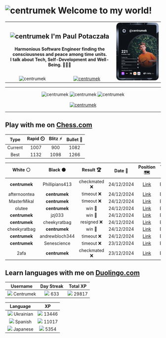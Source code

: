 <h1>
  <img
    src="https://emojis.slackmojis.com/emojis/images/1531849430/4246/blob-sunglasses.gif"
    width="30"
    alt="centrumek"
  />
  Welcome to my world!
</h1>

<table>
  <tbody>
    <tr>
      <td align="center" width="70%" colspan="2">
        <h2>
          <img
            src="https://raw.githubusercontent.com/MartinHeinz/MartinHeinz/master/wave.gif"
            width="30px"
            alt="centrumek"
          />
          I'm Paul Potaczała
        </h2>
        <h4>
          Harmonious Software Engineer finding the consciousness and peace among time units.
          <br/>
          I talk about Tech, Self-Development and Well-Being. 🌿🧘🚀
        </h4>
      </td>
      <td width="30%" rowspan="2">
        <a href="https://app.daily.dev/centrumek">
          <img
            src="./devcard.svg"
            alt="centrumek"
          />
        </a>
      </td>
    </tr>
    <tr align="center">
      <td>
        <img
          src="https://komarev.com/ghpvc/?username=centrumek&label=visitors&color=0e75b6&style=flat"
          alt="centrumek"
        >
      </td>
      <td>
        <a href="https://stackoverflow.com/users/14496012/centrumek">
          <img
            src="https://stackoverflow.com/users/flair/14496012.png?theme=dark"
            alt="centrumek"
          >
        </a>
      </td>
    </tr>
  </tbody>
</table>

---
<div align="center">
  <img 
    src="https://github-readme-stats.vercel.app/api?username=centrumek&show_icons=true&count_private=true&theme=dark&hide_border=true&hide=issues,contribs&bg_color=00000000"
    alt="centrumek"
  />
  <img
    src="https://github-readme-stats.vercel.app/api/top-langs/?username=centrumek&layout=compact&hide_border=true&theme=dark&bg_color=00000000&langs_count=6&exclude_repo=air-statistic-app"
    alt="centrumek"
  />
  <img 
    src="https://github-readme-streak-stats.herokuapp.com?user=centrumek&theme=dark&hide_border=true&background=FFFFFF00"
    alt="centrumek"
  />
  <br/>
  <br/>
  <a href="https://www.buymeacoffee.com/centrumek">
    <img
      src="https://cdn.buymeacoffee.com/buttons/v2/default-orange.png"
      height="50"
      width="210"
      alt="centrumek"
    />
  </a>
</div>

---

## Play with me on [Chess.com](https://www.chess.com/member/centrumek)

<div align="center">
<!--START_SECTION:chessStats-->
<!-- Automatically generated with https://github.com/Balastrong/chess-stats-action -->

| Type | Rapid ⏲️ | Blitz ⚡ | Bullet 🔫 |
|:---:|:---:|:---:|:---:|
| Current | 1007 | 900 | 1082 |
| Best | 1132 | 1098 | 1266 |

| White ⚪ | Black ⚫ | Result 🏆 | Date 📅 | Position 🗺️ | Type 🕕 |
|:---:|:---:|:---:|:---:|:---:|:---:|
| **centrumek** | Phillipians413 | checkmated ❌ | 24/12/2024 | <a href="http://www.ee.unb.ca/cgi-bin/tervo/fen.pl?select=8/1p2k1pp/1P1q2P1/4KP2/2r1P3/8/7P/4r3 w - -">Link</a> | Bullet |
| afternoontea | **centrumek** | timeout ❌ | 24/12/2024 | <a href="http://www.ee.unb.ca/cgi-bin/tervo/fen.pl?select=8/6R1/1r5Q/5k2/5p2/7P/5PP1/4R1K1 b - -">Link</a> | Bullet |
| MasterMikal | **centrumek** | timeout ❌ | 24/12/2024 | <a href="http://www.ee.unb.ca/cgi-bin/tervo/fen.pl?select=3k4/8/8/3KP3/1R1P1B2/2r5/8/8 b - -">Link</a> | Bullet |
| olutee | **centrumek** | win 🥇 | 24/12/2024 | <a href="http://www.ee.unb.ca/cgi-bin/tervo/fen.pl?select=8/1r6/6R1/3k3p/5P2/2B1P2P/1P2K1P1/7R w - -">Link</a> | Bullet |
| **centrumek** | jzj033 | win 🥇 | 24/12/2024 | <a href="http://www.ee.unb.ca/cgi-bin/tervo/fen.pl?select=8/5pp1/2k5/PR6/1nPpP3/3P1K2/8/8 b - -">Link</a> | Bullet |
| **centrumek** | cheekyratbag | resigned ❌ | 24/12/2024 | <a href="http://www.ee.unb.ca/cgi-bin/tervo/fen.pl?select=r3r1k1/p4ppp/2p1q3/2R3P1/P1K4P/8/8/8 w - -">Link</a> | Bullet |
| cheekyratbag | **centrumek** | win 🥇 | 24/12/2024 | <a href="http://www.ee.unb.ca/cgi-bin/tervo/fen.pl?select=5rk1/5p1p/4pQp1/1R2P3/8/4P3/2p2PPP/2Rr2K1 w - -">Link</a> | Bullet |
| **centrumek** | andrewbloch344 | timeout ❌ | 24/12/2024 | <a href="http://www.ee.unb.ca/cgi-bin/tervo/fen.pl?select=8/1K6/5k1p/8/8/8/7P/8 w - -">Link</a> | Bullet |
| **centrumek** | Senescience | timeout ❌ | 23/12/2024 | <a href="http://www.ee.unb.ca/cgi-bin/tervo/fen.pl?select=8/6k1/1P6/8/3p4/1KpPr3/1q6/8 w - -">Link</a> | Bullet |
| 2afa | **centrumek** | checkmated ❌ | 23/12/2024 | <a href="http://www.ee.unb.ca/cgi-bin/tervo/fen.pl?select=8/8/6Q1/7R/7k/8/1KP5/8 b - -">Link</a> | Bullet |

<!--END_SECTION:chessStats-->
</div>

## Learn languages with me on [Duolingo.com](https://www.duolingo.com/profile/Centrumek)

<div align="center">
<!--START_SECTION:duolingoStats-->
<!-- Automatically generated with https://github.com/centrumek/duolingo-readme-stats-->

| Username | Day Streak | Total XP |
|:---:|:---:|:---:|
| <img src="https://raw.githubusercontent.com/centrumek/duolingo-readme-stats/main/assets/duolingo.png" height="12"> Centrumek | <img src="https://raw.githubusercontent.com/centrumek/duolingo-readme-stats/main/assets/streakinactive.svg" height="12"> 633 | <img src="https://raw.githubusercontent.com/centrumek/duolingo-readme-stats/main/assets/xp.svg" height="12"> 29817 | <img src="https://raw.githubusercontent.com/centrumek/duolingo-readme-stats/main/assets/xp.svg" height="12"> 0 |

| Language | XP |
|:---:|:---:|
| <img src="https://raw.githubusercontent.com/centrumek/duolingo-readme-stats/main/assets/langs/ukrainian.svg" height="12"> Ukrainian | <img src="https://raw.githubusercontent.com/centrumek/duolingo-readme-stats/main/assets/xp.svg" height="12"> 13446 |
| <img src="https://raw.githubusercontent.com/centrumek/duolingo-readme-stats/main/assets/langs/spanish.svg" height="12"> Spanish | <img src="https://raw.githubusercontent.com/centrumek/duolingo-readme-stats/main/assets/xp.svg" height="12"> 11017 |
| <img src="https://raw.githubusercontent.com/centrumek/duolingo-readme-stats/main/assets/langs/japanese.svg" height="12"> Japanese | <img src="https://raw.githubusercontent.com/centrumek/duolingo-readme-stats/main/assets/xp.svg" height="12"> 5354 |

<!--END_SECTION:duolingoStats-->
</div>
<!--
**centrumek/centrumek** is a ✨ _special_ ✨ repository because its `README.md` (this file) appears on your GitHub profile.

Here are some ideas to get you started:

- 🔭 I’m currently working on ...
- 🌱 I’m currently learning ...
- 👯 I’m looking to collaborate on ...
- 🤔 I’m looking for help with ...
- 💬 Ask me about ...
- 📫 How to reach me: ...
- 😄 Pronouns: ...
- ⚡ Fun fact: ...
-->
